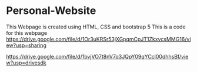 # Personal-Website
This Webpage is created using HTML, CSS and bootstrap 5 
This is a code for this webpage
https://drive.google.com/file/d/1Or3uKRSr53jXGpqmCpJT1ZkxvcsMMG16/view?usp=sharing

https://drive.google.com/file/d/1bvjVO7t8nV7q3JQpY09qYCcl00dhhsBf/view?usp=drivesdk
